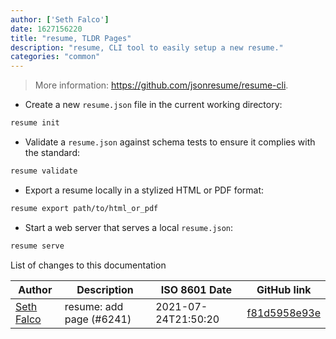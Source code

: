 ```yaml
---
author: ['Seth Falco']
date: 1627156220
title: "resume, TLDR Pages"
description: "resume, CLI tool to easily setup a new resume."
categories: "common"
---
```

> More information: <https://github.com/jsonresume/resume-cli>.

- Create a new `resume.json` file in the current working directory:

```bash
resume init
```

- Validate a `resume.json` against schema tests to ensure it complies with the standard:

```bash
resume validate
```

- Export a resume locally in a stylized HTML or PDF format:

```bash
resume export path/to/html_or_pdf
```

- Start a web server that serves a local `resume.json`:

```bash
resume serve
```
List of changes to this documentation


Author | Description | ISO 8601 Date | GitHub link
------|-----|-----|-----
[Seth Falco](mailto:seth@falco.fun) | resume: add page (#6241) | 2021-07-24T21:50:20 | [f81d5958e93e](https://github.com/tldr-pages/tldr/commit/f81d5958e93ee82eed575b02adc7c20f37e30dd1)

